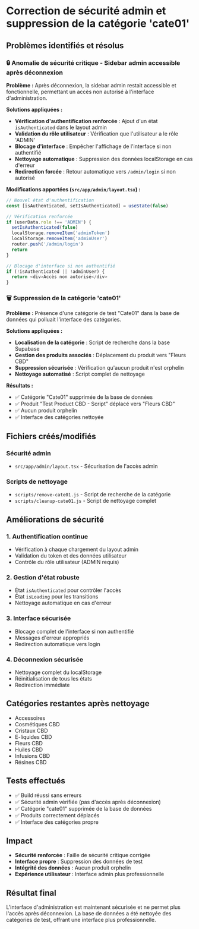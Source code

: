 # Correction de sécurité admin et suppression de la catégorie 'cate01'

## Problèmes identifiés et résolus

### 🔒 **Anomalie de sécurité critique - Sidebar admin accessible après déconnexion**

**Problème :** Après déconnexion, la sidebar admin restait accessible et fonctionnelle, permettant un accès non autorisé à l'interface d'administration.

**Solutions appliquées :**
- **Vérification d'authentification renforcée** : Ajout d'un état `isAuthenticated` dans le layout admin
- **Validation du rôle utilisateur** : Vérification que l'utilisateur a le rôle 'ADMIN'
- **Blocage d'interface** : Empêcher l'affichage de l'interface si non authentifié
- **Nettoyage automatique** : Suppression des données localStorage en cas d'erreur
- **Redirection forcée** : Retour automatique vers `/admin/login` si non autorisé

**Modifications apportées (`src/app/admin/layout.tsx`) :**
```typescript
// Nouvel état d'authentification
const [isAuthenticated, setIsAuthenticated] = useState(false)

// Vérification renforcée
if (userData.role !== 'ADMIN') {
  setIsAuthenticated(false)
  localStorage.removeItem('adminToken')
  localStorage.removeItem('adminUser')
  router.push('/admin/login')
  return
}

// Blocage d'interface si non authentifié
if (!isAuthenticated || !adminUser) {
  return <div>Accès non autorisé</div>
}
```

### 🗑️ **Suppression de la catégorie 'cate01'**

**Problème :** Présence d'une catégorie de test "Cate01" dans la base de données qui polluait l'interface des catégories.

**Solutions appliquées :**
- **Localisation de la catégorie** : Script de recherche dans la base Supabase
- **Gestion des produits associés** : Déplacement du produit vers "Fleurs CBD"
- **Suppression sécurisée** : Vérification qu'aucun produit n'est orphelin
- **Nettoyage automatisé** : Script complet de nettoyage

**Résultats :**
- ✅ Catégorie "Cate01" supprimée de la base de données
- ✅ Produit "Test Product CBD - Script" déplacé vers "Fleurs CBD"
- ✅ Aucun produit orphelin
- ✅ Interface des catégories nettoyée

## Fichiers créés/modifiés

### Sécurité admin
- `src/app/admin/layout.tsx` - Sécurisation de l'accès admin

### Scripts de nettoyage
- `scripts/remove-cate01.js` - Script de recherche de la catégorie
- `scripts/cleanup-cate01.js` - Script de nettoyage complet

## Améliorations de sécurité

### 1. **Authentification continue**
- Vérification à chaque chargement du layout admin
- Validation du token et des données utilisateur
- Contrôle du rôle utilisateur (ADMIN requis)

### 2. **Gestion d'état robuste**
- État `isAuthenticated` pour contrôler l'accès
- État `isLoading` pour les transitions
- Nettoyage automatique en cas d'erreur

### 3. **Interface sécurisée**
- Blocage complet de l'interface si non authentifié
- Messages d'erreur appropriés
- Redirection automatique vers login

### 4. **Déconnexion sécurisée**
- Nettoyage complet du localStorage
- Réinitialisation de tous les états
- Redirection immédiate

## Catégories restantes après nettoyage
- Accessoires
- Cosmétiques CBD
- Cristaux CBD
- E-liquides CBD
- Fleurs CBD
- Huiles CBD
- Infusions CBD
- Résines CBD

## Tests effectués
- ✅ Build réussi sans erreurs
- ✅ Sécurité admin vérifiée (pas d'accès après déconnexion)
- ✅ Catégorie "cate01" supprimée de la base de données
- ✅ Produits correctement déplacés
- ✅ Interface des catégories propre

## Impact
- **Sécurité renforcée** : Faille de sécurité critique corrigée
- **Interface propre** : Suppression des données de test
- **Intégrité des données** : Aucun produit orphelin
- **Expérience utilisateur** : Interface admin plus professionnelle

## Résultat final
L'interface d'administration est maintenant sécurisée et ne permet plus l'accès après déconnexion. La base de données a été nettoyée des catégories de test, offrant une interface plus professionnelle.
